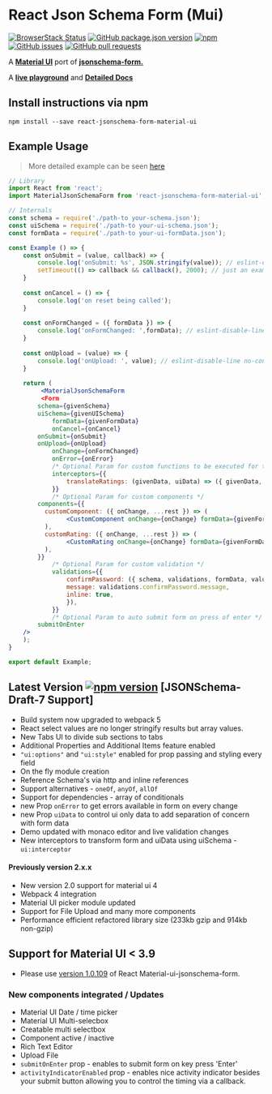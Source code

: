 # React Json Schema Form \(Mui\)

[![BrowserStack Status](https://automate.browserstack.com/badge.svg?badge_key=MzZ5RE5vdml6Yk5EM0JTZ3l5cGxJKzVLRWlqNVdHbDkzdkprejFkSWZtZz0tLTdxdGFIY3F5a2pXSmNMM2ZLaVMwQ3c9PQ==--74a6da6f146182f21dbe380708e81c257b1cefab%)](https://automate.browserstack.com/public-build/MzZ5RE5vdml6Yk5EM0JTZ3l5cGxJKzVLRWlqNVdHbDkzdkprejFkSWZtZz0tLTdxdGFIY3F5a2pXSmNMM2ZLaVMwQ3c9PQ==--74a6da6f146182f21dbe380708e81c257b1cefab%) [![GitHub package.json version](https://img.shields.io/github/package-json/v/vip-git/react-jsonschema-form-material-ui?style=plastic)](https://github.com/vip-git/react-jsonschema-form-material-ui) [![npm](https://img.shields.io/npm/dt/react-jsonschema-form-material-ui)](https://www.npmjs.com/package/react-jsonschema-form-material-ui) [![GitHub issues](https://img.shields.io/github/issues/vip-git/react-jsonschema-form-material-ui)](https://github.com/vip-git/react-jsonschema-form-material-ui/issues/) [![GitHub pull requests](https://img.shields.io/github/issues-pr/vip-git/react-jsonschema-form-material-ui)](https://github.com/vip-git/react-jsonschema-form-material-ui/pulls/)


A [**Material UI**](http://www.material-ui.com/) port of [**jsonschema-form.**](https://json-schema.org/)

A [**live playground**](https://react-jsonschema-form-material-ui.github56.now.sh/) and [**Detailed Docs**](https://react-json-schema.app/docs)

## Install instructions via npm

```text
npm install --save react-jsonschema-form-material-ui
```

## Example Usage

> More detailed example can be seen [here](https://github.com/vip-git/react-jsonschema-form-material-ui/blob/master/src/demo/body/Example.jsx)

```jsx
// Library
import React from 'react';
import MaterialJsonSchemaForm from 'react-jsonschema-form-material-ui';

// Internals
const schema = require('./path-to your-schema.json');
const uiSchema = require('./path-to your-ui-schema.json');
const formData = require('./path-to your-ui-formData.json');

const Example () => {
    const onSubmit = (value, callback) => {
        console.log('onSubmit: %s', JSON.stringify(value)); // eslint-disable-line no-console
        setTimeout(() => callback && callback(), 2000); // just an example in real world can be your XHR call
    }
    
    const onCancel = () => {
        console.log('on reset being called');
    }
    
    const onFormChanged = ({ formData }) => {
        console.log('onFormChanged: ',formData); // eslint-disable-line no-console
    }
    
    const onUpload = (value) => {
        console.log('onUpload: ', value); // eslint-disable-line no-console
    }
    
    return (
         <MaterialJsonSchemaForm
         <Form
	    schema={givenSchema}
	    uiSchema={givenUISchema}
            formData={givenFormData}
            onCancel={onCancel}
	    onSubmit={onSubmit}
	    onUpload={onUpload}
            onChange={onFormChanged}
            onError={onError}
            /* Optional Param for custom functions to be executed for transforming data */
            interceptors={{
                translateRatings: (givenData, uiData) => ({ givenData, uiData }),
            }}
            /* Optional Param for custom components */
	    components={{
		  customComponent: ({ onChange, ...rest }) => (
				<CustomComponent onChange={onChange} formData={givenFormData} uiData={givenUIData} {...rest} />
		  ),
		  customRating: ({ onChange, ...rest }) => (
				<CustomRating onChange={onChange} formData={givenFormData} uiData={givenUIData} {...rest} />
		  ),
	    }}
            /* Optional Param for custom validation */
            validations={{
                confirmPassword: ({ schema, validations, formData, value }) => value !== formData.pass1 && ({
                message: validations.confirmPassword.message,
                inline: true,
                }),
            }}
            /* Optional Param to auto submit form on press of enter */
	    submitOnEnter
	/>
    );
}

export default Example;
```

## Latest Version [![npm version](https://badge.fury.io/js/react-jsonschema-form-material-ui.svg)](https://react-jsonschema-form-material-ui.github56.now.sh) \[JSONSchema-Draft-7 Support]

- Build system now upgraded to webpack 5
- React select values are no longer stringify results but array values.
- New Tabs UI to divide sub sections to tabs
- Additional Properties and Additional Items feature enabled
- `"ui:options"` and `"ui:style"` enabled for prop passing and styling every field
- On the fly module creation
- Reference Schema's via http and inline references
- Support alternatives - `oneOf`, `anyOf`, `allOf`
- Support for dependencies - array of conditionals
- new Prop `onError` to get errors available in form on every change
- new Prop `uiData` to control ui only data to add separation of concern with form data
- Demo updated with monaco editor and live validation changes
- New interceptors to transform form and uiData using uiSchema - `ui:interceptor`

#### Previously version 2.x.x
* New version 2.0 support for material ui 4
* Webpack 4 integration
* Material UI picker module updated
* Support for File Upload and many more components
* Performance efficient refactored library size \(233kb gzip and 914kb non-gzip\)

## Support for Material UI &lt; 3.9

* Please use [version 1.0.109](https://github.com/vip-git/react-jsonschema-form-material-ui/tree/v1.x) of React Material-ui-jsonschema-form.

### New components integrated / Updates

* Material UI Date / time picker    
* Material UI Multi-selecbox    
* Creatable multi selectbox    
* Component active / inactive    
* Rich Text Editor
* Upload File
* `submitOnEnter` prop - enables to submit form on key press 'Enter'
* `activityIndicatorEnabled` prop - enables nice activity indicator besides your submit button allowing you to control the timing via a callback.

